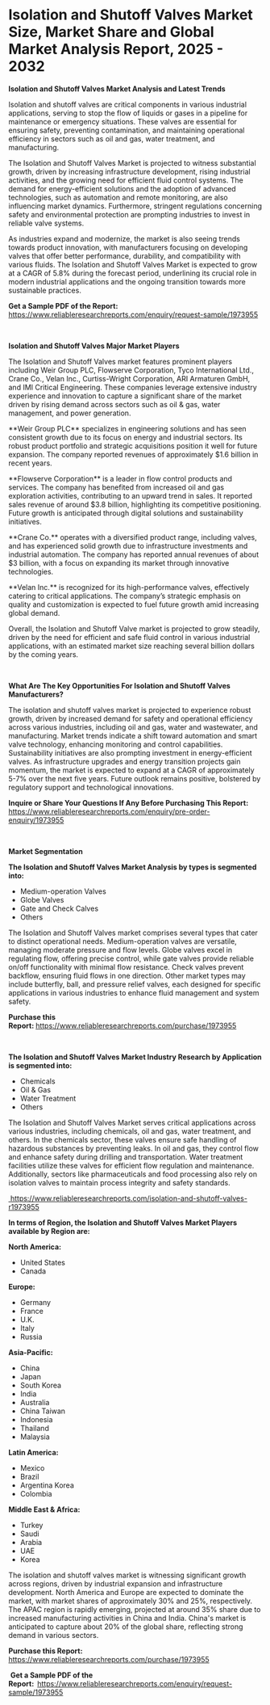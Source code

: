 <p><h1>Isolation and Shutoff Valves Market Size, Market Share and Global Market Analysis Report, 2025 - 2032</h1></p><p><strong>Isolation and Shutoff Valves Market Analysis and Latest Trends</strong></p>
<p><p>Isolation and shutoff valves are critical components in various industrial applications, serving to stop the flow of liquids or gases in a pipeline for maintenance or emergency situations. These valves are essential for ensuring safety, preventing contamination, and maintaining operational efficiency in sectors such as oil and gas, water treatment, and manufacturing.</p><p>The Isolation and Shutoff Valves Market is projected to witness substantial growth, driven by increasing infrastructure development, rising industrial activities, and the growing need for efficient fluid control systems. The demand for energy-efficient solutions and the adoption of advanced technologies, such as automation and remote monitoring, are also influencing market dynamics. Furthermore, stringent regulations concerning safety and environmental protection are prompting industries to invest in reliable valve systems.</p><p>As industries expand and modernize, the market is also seeing trends towards product innovation, with manufacturers focusing on developing valves that offer better performance, durability, and compatibility with various fluids. The Isolation and Shutoff Valves Market is expected to grow at a CAGR of 5.8% during the forecast period, underlining its crucial role in modern industrial applications and the ongoing transition towards more sustainable practices.</p></p>
<p><strong>Get a Sample PDF of the Report:&nbsp;</strong> <a href="https://www.reliableresearchreports.com/enquiry/request-sample/1973955?utm_campaign=2222&utm_medium=2&utm_source=Github&utm_content=ia&utm_term=12042025&utm_id=isolation-and-shutoff-valves">https://www.reliableresearchreports.com/enquiry/request-sample/1973955</a></p>
<p>&nbsp;</p>
<p><strong>Isolation and Shutoff Valves Major Market Players</strong></p>
<p><p>The Isolation and Shutoff Valves market features prominent players including Weir Group PLC, Flowserve Corporation, Tyco International Ltd., Crane Co., Velan Inc., Curtiss-Wright Corporation, ARI Armaturen GmbH, and IMI Critical Engineering. These companies leverage extensive industry experience and innovation to capture a significant share of the market driven by rising demand across sectors such as oil & gas, water management, and power generation.</p><p>**Weir Group PLC** specializes in engineering solutions and has seen consistent growth due to its focus on energy and industrial sectors. Its robust product portfolio and strategic acquisitions position it well for future expansion. The company reported revenues of approximately $1.6 billion in recent years.</p><p>**Flowserve Corporation** is a leader in flow control products and services. The company has benefited from increased oil and gas exploration activities, contributing to an upward trend in sales. It reported sales revenue of around $3.8 billion, highlighting its competitive positioning. Future growth is anticipated through digital solutions and sustainability initiatives.</p><p>**Crane Co.** operates with a diversified product range, including valves, and has experienced solid growth due to infrastructure investments and industrial automation. The company has reported annual revenues of about $3 billion, with a focus on expanding its market through innovative technologies.</p><p>**Velan Inc.** is recognized for its high-performance valves, effectively catering to critical applications. The company’s strategic emphasis on quality and customization is expected to fuel future growth amid increasing global demand.</p><p>Overall, the Isolation and Shutoff Valve market is projected to grow steadily, driven by the need for efficient and safe fluid control in various industrial applications, with an estimated market size reaching several billion dollars by the coming years.</p></p>
<p>&nbsp;</p>
<p><strong>What Are The Key Opportunities For Isolation and Shutoff Valves Manufacturers?</strong></p>
<p><p>The isolation and shutoff valves market is projected to experience robust growth, driven by increased demand for safety and operational efficiency across various industries, including oil and gas, water and wastewater, and manufacturing. Market trends indicate a shift toward automation and smart valve technology, enhancing monitoring and control capabilities. Sustainability initiatives are also prompting investment in energy-efficient valves. As infrastructure upgrades and energy transition projects gain momentum, the market is expected to expand at a CAGR of approximately 5-7% over the next five years. Future outlook remains positive, bolstered by regulatory support and technological innovations.</p></p>
<p><strong>Inquire or Share Your Questions If Any Before Purchasing This Report:</strong> <a href="https://www.reliableresearchreports.com/enquiry/pre-order-enquiry/1973955?utm_campaign=2222&utm_medium=2&utm_source=Github&utm_content=ia&utm_term=12042025&utm_id=isolation-and-shutoff-valves">https://www.reliableresearchreports.com/enquiry/pre-order-enquiry/1973955</a></p>
<p>&nbsp;</p>
<p><strong>Market Segmentation</strong></p>
<p><strong>The Isolation and Shutoff Valves Market Analysis by types is segmented into:</strong></p>
<p><ul><li>Medium-operation Valves</li><li>Globe Valves</li><li>Gate and Check Calves</li><li>Others</li></ul></p>
<p><p>The Isolation and Shutoff Valves market comprises several types that cater to distinct operational needs. Medium-operation valves are versatile, managing moderate pressure and flow levels. Globe valves excel in regulating flow, offering precise control, while gate valves provide reliable on/off functionality with minimal flow resistance. Check valves prevent backflow, ensuring fluid flows in one direction. Other market types may include butterfly, ball, and pressure relief valves, each designed for specific applications in various industries to enhance fluid management and system safety.</p></p>
<p><strong>Purchase this Report:&nbsp;</strong><a href="https://www.reliableresearchreports.com/purchase/1973955?utm_campaign=2222&utm_medium=2&utm_source=Github&utm_content=ia&utm_term=12042025&utm_id=isolation-and-shutoff-valves">https://www.reliableresearchreports.com/purchase/1973955</a></p>
<p>&nbsp;</p>
<p><strong>The Isolation and Shutoff Valves Market Industry Research by Application is segmented into:</strong></p>
<p><ul><li>Chemicals</li><li>Oil & Gas</li><li>Water Treatment</li><li>Others</li></ul></p>
<p><p>The Isolation and Shutoff Valves Market serves critical applications across various industries, including chemicals, oil and gas, water treatment, and others. In the chemicals sector, these valves ensure safe handling of hazardous substances by preventing leaks. In oil and gas, they control flow and enhance safety during drilling and transportation. Water treatment facilities utilize these valves for efficient flow regulation and maintenance. Additionally, sectors like pharmaceuticals and food processing also rely on isolation valves to maintain process integrity and safety standards.</p></p>
<p><a href="https://www.reliableresearchreports.com/isolation-and-shutoff-valves-r1973955?utm_campaign=2222&utm_medium=2&utm_source=Github&utm_content=ia&utm_term=12042025&utm_id=isolation-and-shutoff-valves">&nbsp;https://www.reliableresearchreports.com/isolation-and-shutoff-valves-r1973955</a></p>
<p><strong>In terms of Region, the Isolation and Shutoff Valves Market Players available by Region are:</strong></p>
<p>
    <p> <strong> North America: </strong>
        <ul>
            <li>United States</li>
            <li>Canada</li>
        </ul>
        </p> 
    <p> <strong> Europe: </strong>
        <ul>
            <li>Germany</li>
            <li>France</li>
            <li>U.K.</li>
            <li>Italy</li>
            <li>Russia</li>
        </ul>
        </p> 
    <p> <strong> Asia-Pacific: </strong>
        <ul>
            <li>China</li>
            <li>Japan</li>
            <li>South Korea</li>
            <li>India</li>
            <li>Australia</li>
            <li>China Taiwan</li>
            <li>Indonesia</li>
            <li>Thailand</li>
            <li>Malaysia</li>
        </ul>
        </p> 
    <p> <strong> Latin America: </strong>
        <ul>
            <li>Mexico</li>
            <li>Brazil</li>
            <li>Argentina Korea</li>
            <li>Colombia</li>
        </ul>
        </p> 
    <p> <strong> Middle East & Africa: </strong>
        <ul>
            <li>Turkey</li>
            <li>Saudi</li>
            <li>Arabia</li>
            <li>UAE</li>
            <li>Korea</li>
        </ul>
    </p>
    </p>
<p><p>The isolation and shutoff valves market is witnessing significant growth across regions, driven by industrial expansion and infrastructure development. North America and Europe are expected to dominate the market, with market shares of approximately 30% and 25%, respectively. The APAC region is rapidly emerging, projected at around 35% share due to increased manufacturing activities in China and India. China's market is anticipated to capture about 20% of the global share, reflecting strong demand in various sectors.</p></p>
<p><strong>Purchase this Report: </strong><a href="https://www.reliableresearchreports.com/purchase/1973955?utm_campaign=2222&utm_medium=2&utm_source=Github&utm_content=ia&utm_term=12042025&utm_id=isolation-and-shutoff-valves">https://www.reliableresearchreports.com/purchase/1973955</a></p>
<p>&nbsp;<strong>Get a Sample PDF of the Report:&nbsp;&nbsp;</strong><a href="https://www.reliableresearchreports.com/enquiry/request-sample/1973955?utm_campaign=2222&utm_medium=2&utm_source=Github&utm_content=ia&utm_term=12042025&utm_id=isolation-and-shutoff-valves">https://www.reliableresearchreports.com/enquiry/request-sample/1973955</a></p>
<p><strong></strong></p>
<p><p></p><p></p><p></p></p>
